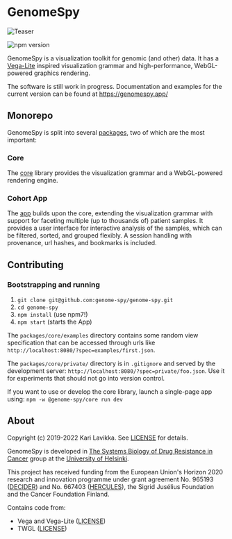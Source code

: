 # GenomeSpy

![Teaser](https://raw.githubusercontent.com/genome-spy/genome-spy/master/docs/img/teaser.png)

![npm version](https://img.shields.io/npm/v/@genome-spy/core)

GenomeSpy is a visualization toolkit for genomic (and other) data. It has a [Vega-Lite](https://vega.github.io/vega-lite/) inspired visualization grammar and high-performance, WebGL-powered graphics rendering.

The software is still work in progress. Documentation and examples for the current version can be found at https://genomespy.app/

## Monorepo

GenomeSpy is split into several [packages](./packages/), two of which are the most important:

### Core

The [core](./packages/core/) library provides the visualization grammar and a WebGL-powered rendering engine.

### Cohort App

The [app](./packages/app/) builds upon the core, extending the visualization grammar with support for faceting multiple (up to thousands of) patient samples. It provides a user interface for interactive analysis of the samples, which can be filtered, sorted, and grouped flexibly. A session handling with provenance, url hashes, and bookmarks is included.

## Contributing

### Bootstrapping and running

1. `git clone git@github.com:genome-spy/genome-spy.git`
2. `cd genome-spy`
3. `npm install` (use npm7!)
4. `npm start` (starts the App)

The `packages/core/examples` directory contains some random view specification that can be accessed through urls like `http://localhost:8080/?spec=examples/first.json`.

The `packages/core/private/` directory is in `.gitignore` and served by the development server: `http://localhost:8080/?spec=private/foo.json`. Use it for experiments that should not go into version control.

If you want to use or develop the core library, launch a single-page app using: `npm -w @genome-spy/core run dev`

## About

Copyright (c) 2019-2022 Kari Lavikka. See [LICENSE](LICENSE) for details.

GenomeSpy is developed in [The Systems Biology of Drug Resistance in
Cancer](https://www.helsinki.fi/en/researchgroups/systems-biology-of-drug-resistance-in-cancer)
group at the [University of Helsinki](https://www.helsinki.fi/en).

This project has received funding from the European Union's Horizon 2020
research and innovation programme under grant agreement No. 965193
([DECIDER](https://www.deciderproject.eu/)) and No. 667403
([HERCULES](https://project-hercules.eu/)), the Sigrid Jusélius Foundation and
the Cancer Foundation Finland.

Contains code from:

- Vega and Vega-Lite ([LICENSE](https://github.com/vega/vega-lite/blob/master/LICENSE))
- TWGL ([LICENSE](https://github.com/greggman/twgl.js/blob/master/LICENSE.md))
